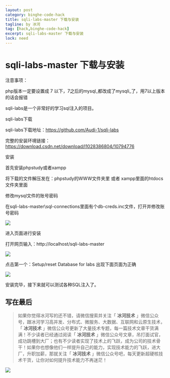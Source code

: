 ```yaml
---
layout: post
category: binghe-code-hack
title: sqli-labs-master 下载与安装
tagline: by 冰河
tag: [hack,binghe-code-hack]
excerpt: sqli-labs-master 下载与安装
lock: need
---
```


# sqli-labs-master 下载与安装

注意事项：

php版本一定要设置成 7 以下，7之后的mysql_都改成了mysqli_了，用7以上版本的话会报错

sqli-labs是一个非常好的学习sql注入的项目。

sqli-labs下载

sqli-labs下载地址：https://github.com/Audi-1/sqli-labs

完整的安装环境链接：https://download.csdn.net/download/l1028386804/10794776

安装

首先安装phpstudy或者xampp 

将下载的文件解压发在：phpstudy的WWW文件夹里 或者 xampp里面的htdocs文件夹里面

修改mysql文件的账号密码

在sqli-labs-master\sql-connections里面有个db-creds.inc文件，打开并修改账号密码

![](https://img-blog.csdnimg.cn/20181119234731663.png)

进入页面进行安装

打开网页输入：http://localhost/sqli-labs-master

![](https://img-blog.csdnimg.cn/20181119234816628.png)

点击第一个：Setup/reset Database for labs   出现下面页面为正确

![](https://img-blog.csdnimg.cn/20181119234839529.png)

安装完毕，接下来就可以测试各种SQL注入了。

## 写在最后

> 如果你觉得冰河写的还不错，请微信搜索并关注「 **冰河技术** 」微信公众号，跟冰河学习高并发、分布式、微服务、大数据、互联网和云原生技术，「 **冰河技术** 」微信公众号更新了大量技术专题，每一篇技术文章干货满满！不少读者已经通过阅读「 **冰河技术** 」微信公众号文章，吊打面试官，成功跳槽到大厂；也有不少读者实现了技术上的飞跃，成为公司的技术骨干！如果你也想像他们一样提升自己的能力，实现技术能力的飞跃，进大厂，升职加薪，那就关注「 **冰河技术** 」微信公众号吧，每天更新超硬核技术干货，让你对如何提升技术能力不再迷茫！


![](https://img-blog.csdnimg.cn/20200906013715889.png)